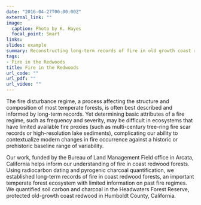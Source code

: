 ```yaml
---
date: "2016-04-27T00:00:00Z"
external_link: ""
image:
  caption: Photo by K. Hayes
  focal_point: Smart
links:
slides: example
summary: Reconstructing long-term records of fire in old growth coast redwood
tags:
- Fire in the Redwoods
title: Fire in the Redwoods
url_code: ""
url_pdf: ""
url_video: ""
---
```


The fire disturbance regime, a process affecting the structure and composition of most temperate forests, is often best described and informed by long-term records. Yet determining basic attributes of a fire regime, such as frequency and severity, may be difficult in ecosystems that have limited available fire proxies (such as multi-century tree-ring fire scar records or high-resolution lake sediments), complicating our ability to contextualize modern changes in fire occurrence against a historic or prehistoric baseline range of variability. 

Our work, funded by the Bureau of Land Management Field office in Arcata, California helps inform our understanding of fire in coast redwood forests. Using radiocarbon dating and pyrogenic charcoal quantification, we established long-term records of fire in coast redwood forests, an important temperate forest ecosystem with limited information on past fire regimes. We quantified soil carbon and charcoal in the Headwaters Forest Reserve, protected old-growth coast redwood in Humboldt County, California. 




